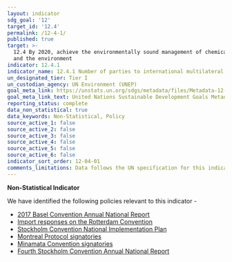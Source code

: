 ```yaml
---
layout: indicator
sdg_goal: '12'
target_id: '12.4'
permalink: /12-4-1/
published: true
target: >-
  12.4 By 2020, achieve the environmentally sound management of chemicals and all wastes throughout their life cycle, in accordance with agreed international frameworks, and significantly reduce their release to air, water and soil in order to minimize their adverse impacts on human health
  and the environment
indicator: 12.4.1
indicator_name: 12.4.1 Number of parties to international multilateral environmental agreements on hazardous waste, and other chemicals that meet their commitments and obligations in transmitting information as required by each relevant agreement
un_designated_tier: Tier I
un_custodian_agency: UN Environment (UNEP)
goal_meta_link: https://unstats.un.org/sdgs/metadata/files/Metadata-12-04-01.pdf
goal_meta_link_text: United Nations Sustainable Development Goals Metadata (PDF 350 KB)
reporting_status: complete
data_non_statistical: true
data_keywords: Non-Statistical, Policy
source_active_1: false
source_active_2: false
source_active_3: false
source_active_4: false
source_active_5: false
source_active_6: false
indicator_sort_order: 12-04-01
comments_limitations: Data follows the UN specification for this indicator. This indicator has been identified in collaboration with topic experts.
---
```

**Non-Statistical Indicator**

We have identified the following policies relevant to this indicator -
- [2017 Basel Convention Annual National Report](http://www.basel.int/Countries/NationalReporting/NationalReports/BC2017Reports/tabid/7749/Default.aspx)
- [Import responses on the Rotterdam Convention](http://www.pic.int/Procedures/ImportResponses/Database/tabid/1370/language/en-US/Default.aspx)
- [Stockholm Convention National Implementation Plan](https://consult.defra.gov.uk/eu-environment/uk-nip-for-stockholm-convention-on-pops-2017/)
- [Montreal Protocol signatories](https://treaties.un.org/pages/ViewDetails.aspx?src=TREATY&mtdsg_no=XXVII-2-a&chapter=27&clang=_en)
- [Minamata Convention signatories](http://www.mercuryconvention.org/Countries/Parties/tabid/3428/language/en-US/Default.aspx)
- [Fourth Stockholm Convention Annual National Report](http://chm.pops.int/Countries/Reporting/NationalReports/FourthRoundPartyReports/tabid/6346/Default.aspx)<br><br>